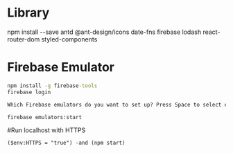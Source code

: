# Library

npm install --save antd @ant-design/icons date-fns firebase lodash react-router-dom styled-components

# Firebase Emulator

```cmd
npm install -g firebase-tools
firebase login

Which Firebase emulators do you want to set up? Press Space to select emulators, then Enter to confirm your choices -> Authentication Emulator, Firestore Emulator

firebase emulators:start
```

#Run localhost with HTTPS

```
($env:HTTPS = "true") -and (npm start)
```
